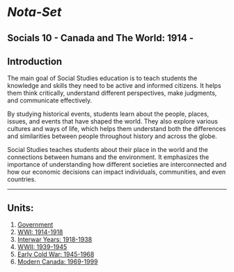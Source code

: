<link href="style.css" rel="stylesheet"></link>

# ***Nota-Set***
## Socials 10 - Canada and The World: 1914 - 
## **Introduction**

The main goal of Social Studies education is to teach students the knowledge and skills they need to be active and informed citizens. It helps them think critically, understand different perspectives, make judgments, and communicate effectively.

By studying historical events, students learn about the people, places, issues, and events that have shaped the world. They also explore various cultures and ways of life, which helps them understand both the differences and similarities between people throughout history and across the globe.

Social Studies teaches students about their place in the world and the connections between humans and the environment. It emphasizes the importance of understanding how different societies are interconnected and how our economic decisions can impact individuals, communities, and even countries.

---

## **Units**:
1. [Government](/ss10/gov.md)
2. [WWI: 1914-1918](/ss10/wwi.md)
3. [Interwar Years: 1918-1938](/land.md)
4. [WWII: 1939-1945](/land.md)
5. [Early Cold War: 1945-1968](/land.md)
6. [Modern Canada: 1969-1999](/land.md)